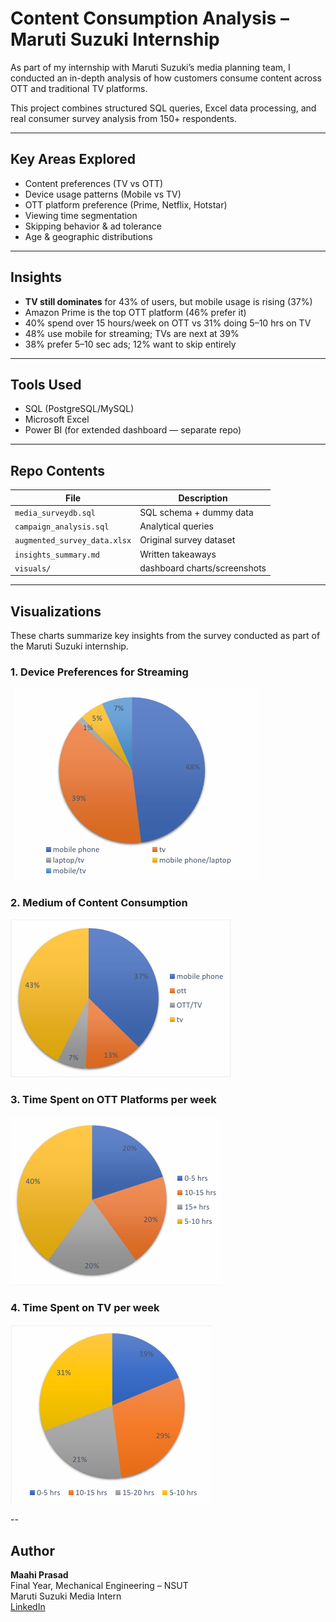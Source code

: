 # Content Consumption Analysis – Maruti Suzuki Internship

As part of my internship with Maruti Suzuki’s media planning team, I conducted an in-depth analysis of how customers consume content across OTT and traditional TV platforms.

This project combines structured SQL queries, Excel data processing, and real consumer survey analysis from 150+ respondents.

---

## Key Areas Explored

- Content preferences (TV vs OTT)
- Device usage patterns (Mobile vs TV)
- OTT platform preference (Prime, Netflix, Hotstar)
- Viewing time segmentation
- Skipping behavior & ad tolerance
- Age & geographic distributions

---

## Insights

- **TV still dominates** for 43% of users, but mobile usage is rising (37%)
- Amazon Prime is the top OTT platform (46% prefer it)
- 40% spend over 15 hours/week on OTT vs 31% doing 5–10 hrs on TV
- 48% use mobile for streaming; TVs are next at 39%
- 38% prefer 5–10 sec ads; 12% want to skip entirely

---

## Tools Used

- SQL (PostgreSQL/MySQL)
- Microsoft Excel
- Power BI (for extended dashboard — separate repo)

---

## Repo Contents

| File                         | Description                  |
| ---------------------------- | ---------------------------- |
| `media_surveydb.sql`         | SQL schema + dummy data      |
| `campaign_analysis.sql`      | Analytical queries           |
| `augmented_survey_data.xlsx` | Original survey dataset      |
| `insights_summary.md`        | Written takeaways            |
| `visuals/`                   | dashboard charts/screenshots |

---

## Visualizations

These charts summarize key insights from the survey conducted as part of the Maruti Suzuki internship.

### 1. Device Preferences for Streaming

![Device Preferences](device_preferences.png)

### 2. Medium of Content Consumption

![Medium of Content Consumption](medium_of_content_consumption.png)

### 3. Time Spent on OTT Platforms per week

![OTT Time Spent](time_ott.png)

### 4. Time Spent on TV per week

![TV Time Spent](time_tv.png)

--

## Author

**Maahi Prasad**  
Final Year, Mechanical Engineering – NSUT  
Maruti Suzuki Media Intern  
[LinkedIn](https://www.linkedin.com/in/maahip30/)
